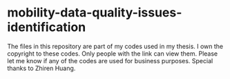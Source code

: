# mobility-data-quality-issues-identification
The files in this repository are part of my codes used in my thesis.
I own the copyright to these codes. Only people with the link can view them. Please let me know if any of the codes are used for business purposes.
Special thanks to Zhiren Huang.
